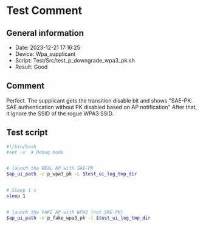 # Test Comment

## General information

- Date:       2023-12-21 17:16:25
- Device:     Wpa_supplicant
- Script:     Test/Src/test_p_downgrade_wpa3_pk.sh
- Result:     Good

## Comment

Perfect. The supplicant gets the transition disable bit and shows "SAE-PK: SAE authentication without PK disabled based on AP notification"
After that, it ignore the SSID of the rogue WPA3 SSID.

## Test script

```bash
#!/bin/bash
#set -x  # Debug mode


# launch the REAL AP with SAE-PK
$ap_ui_path -c p_wpa3_pk -L $test_ui_log_tmp_dir


# Sleep 1 s
sleep 1


# launch the FAKE AP with WPA3 (not SAE-PK)
$ap_ui_path -c p_fake_wpa3_pk -l $test_ui_log_tmp_dir
```
